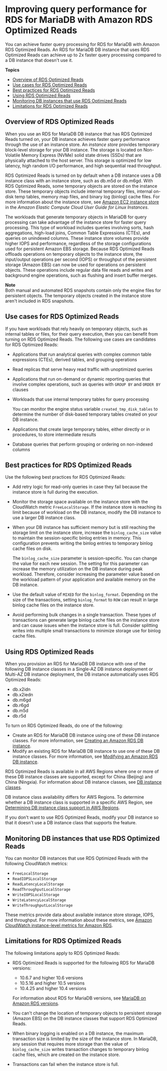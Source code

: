# Improving query performance for RDS for MariaDB with Amazon RDS Optimized Reads<a name="rds-optimized-reads-mariadb"></a>

You can achieve faster query processing for RDS for MariaDB with Amazon RDS Optimized Reads\. An RDS for MariaDB DB instance that uses RDS Optimized Reads can achieve up to 2x faster query processing compared to a DB instance that doesn't use it\.

**Topics**
+ [Overview of RDS Optimized Reads](#rds-optimized-reads-mariadb-overview)
+ [Use cases for RDS Optimized Reads](#rds-optimized-reads-mariadb-use-cases)
+ [Best practices for RDS Optimized Reads](#rds-optimized-reads-mariadb-best-practices)
+ [Using RDS Optimized Reads](#rds-optimized-reads-mariadb-using)
+ [Monitoring DB instances that use RDS Optimized Reads](#rds-optimized-reads-mariadb-monitoring)
+ [Limitations for RDS Optimized Reads](#rds-optimized-reads-mariadb-limitations)

## Overview of RDS Optimized Reads<a name="rds-optimized-reads-mariadb-overview"></a>

When you use an RDS for MariaDB DB instance that has RDS Optimized Reads turned on, your DB instance achieves faster query performance through the use of an instance store\. An *instance store* provides temporary block\-level storage for your DB instance\. The storage is located on Non\-Volatile Memory Express \(NVMe\) solid state drives \(SSDs\) that are physically attached to the host server\. This storage is optimized for low latency, high random I/O performance, and high sequential read throughput\.

RDS Optimized Reads is turned on by default when a DB instance uses a DB instance class with an instance store, such as db\.m5d or db\.m6gd\. With RDS Optimized Reads, some temporary objects are stored on the instance store\. These temporary objects include internal temporary files, internal on\-disk temp tables, memory map files, and binary log \(binlog\) cache files\. For more information about the instance store, see [Amazon EC2 instance store](https://docs.aws.amazon.com/AWSEC2/latest/UserGuide/InstanceStorage.html) in the *Amazon Elastic Compute Cloud User Guide for Linux Instances*\.

The workloads that generate temporary objects in MariaDB for query processing can take advantage of the instance store for faster query processing\. This type of workload includes queries involving sorts, hash aggregations, high\-load joins, Common Table Expressions \(CTEs\), and queries on unindexed columns\. These instance store volumes provide higher IOPS and performance, regardless of the storage configurations used for persistent Amazon EBS storage\. Because RDS Optimized Reads offloads operations on temporary objects to the instance store, the input/output operations per second \(IOPS\) or throughput of the persistent storage \(Amazon EBS\) can now be used for operations on persistent objects\. These operations include regular data file reads and writes and background engine operations, such as flushing and insert buffer merges\.

**Note**  
Both manual and automated RDS snapshots contain only the engine files for persistent objects\. The temporary objects created in the instance store aren't included in RDS snapshots\.

## Use cases for RDS Optimized Reads<a name="rds-optimized-reads-mariadb-use-cases"></a>

If you have workloads that rely heavily on temporary objects, such as internal tables or files, for their query execution, then you can benefit from turning on RDS Optimized Reads\. The following use cases are candidates for RDS Optimized Reads:
+ Applications that run analytical queries with complex common table expressions \(CTEs\), derived tables, and grouping operations
+ Read replicas that serve heavy read traffic with unoptimized queries
+ Applications that run on\-demand or dynamic reporting queries that involve complex operations, such as queries with `GROUP BY` and `ORDER BY` clauses
+ Workloads that use internal temporary tables for query processing

  You can monitor the engine status variable `created_tmp_disk_tables` to determine the number of disk\-based temporary tables created on your DB instance\.
+ Applications that create large temporary tables, either directly or in procedures, to store intermediate results
+ Database queries that perform grouping or ordering on non\-indexed columns

## Best practices for RDS Optimized Reads<a name="rds-optimized-reads-mariadb-best-practices"></a>

Use the following best practices for RDS Optimized Reads:
+ Add retry logic for read\-only queries in case they fail because the instance store is full during the execution\.
+ Monitor the storage space available on the instance store with the CloudWatch metric `FreeLocalStorage`\. If the instance store is reaching its limit because of workload on the DB instance, modify the DB instance to use a larger DB instance class\.
+ When your DB instance has sufficient memory but is still reaching the storage limit on the instance store, increase the `binlog_cache_size` value to maintain the session\-specific binlog entries in memory\. This configuration prevents writing the binlog entries to temporary binlog cache files on disk\.

  The `binlog_cache_size` parameter is session\-specific\. You can change the value for each new session\. The setting for this parameter can increase the memory utilization on the DB instance during peak workload\. Therefore, consider increasing the parameter value based on the workload pattern of your application and available memory on the DB instance\.
+ Use the default value of `MIXED` for the `binlog_format`\. Depending on the size of the transactions, setting `binlog_format` to `ROW` can result in large binlog cache files on the instance store\.
+ Avoid performing bulk changes in a single transaction\. These types of transactions can generate large binlog cache files on the instance store and can cause issues when the instance store is full\. Consider splitting writes into multiple small transactions to minimize storage use for binlog cache files\.

## Using RDS Optimized Reads<a name="rds-optimized-reads-mariadb-using"></a>

When you provision an RDS for MariaDB DB instance with one of the following DB instance classes in a Single\-AZ DB instance deployment or Multi\-AZ DB instance deployment, the DB instance automatically uses RDS Optimized Reads:
+ db\.x2idn
+ db\.x2iedn
+ db\.m6gd
+ db\.r6gd
+ db\.m5d
+ db\.r5d

To turn on RDS Optimized Reads, do one of the following:
+ Create an RDS for MariaDB DB instance using one of these DB instance classes\. For more information, see [Creating an Amazon RDS DB instance](USER_CreateDBInstance.md)\.
+ Modify an existing RDS for MariaDB DB instance to use one of these DB instance classes\. For more information, see [Modifying an Amazon RDS DB instance](Overview.DBInstance.Modifying.md)\.

RDS Optimized Reads is available in all AWS Regions where one or more of these DB instance classes are supported, except for China \(Beijing\) and China \(Ningxia\)\. For information about DB instance classes, see [DB instance classes](Concepts.DBInstanceClass.md)\.

DB instance class availability differs for AWS Regions\. To determine whether a DB instance class is supported in a specific AWS Region, see [Determining DB instance class support in AWS Regions](Concepts.DBInstanceClass.md#Concepts.DBInstanceClass.RegionSupport)\.

If you don't want to use RDS Optimized Reads, modify your DB instance so that it doesn't use a DB instance class that supports the feature\.

## Monitoring DB instances that use RDS Optimized Reads<a name="rds-optimized-reads-mariadb-monitoring"></a>

You can monitor DB instances that use RDS Optimized Reads with the following CloudWatch metrics:
+ `FreeLocalStorage`
+ `ReadIOPSLocalStorage`
+ `ReadLatencyLocalStorage`
+ `ReadThroughputLocalStorage`
+ `WriteIOPSLocalStorage`
+ `WriteLatencyLocalStorage`
+ `WriteThroughputLocalStorage`

These metrics provide data about available instance store storage, IOPS, and throughput\. For more information about these metrics, see [Amazon CloudWatch instance\-level metrics for Amazon RDS](rds-metrics.md#rds-cw-metrics-instance)\.

## Limitations for RDS Optimized Reads<a name="rds-optimized-reads-mariadb-limitations"></a>

The following limitations apply to RDS Optimized Reads:
+ RDS Optimized Reads is supported for the following RDS for MariaDB versions:
  + 10\.6\.7 and higher 10\.6 versions
  + 10\.5\.16 and higher 10\.5 versions
  + 10\.4\.25 and higher 10\.4 versions

  For information about RDS for MariaDB versions, see [MariaDB on Amazon RDS versions](MariaDB.Concepts.VersionMgmt.md)\.
+ You can't change the location of temporary objects to persistent storage \(Amazon EBS\) on the DB instance classes that support RDS Optimized Reads\.
+ When binary logging is enabled on a DB instance, the maximum transaction size is limited by the size of the instance store\. In MariaDB, any session that requires more storage than the value of `binlog_cache_size` writes transaction changes to temporary binlog cache files, which are created on the instance store\.
+ Transactions can fail when the instance store is full\.